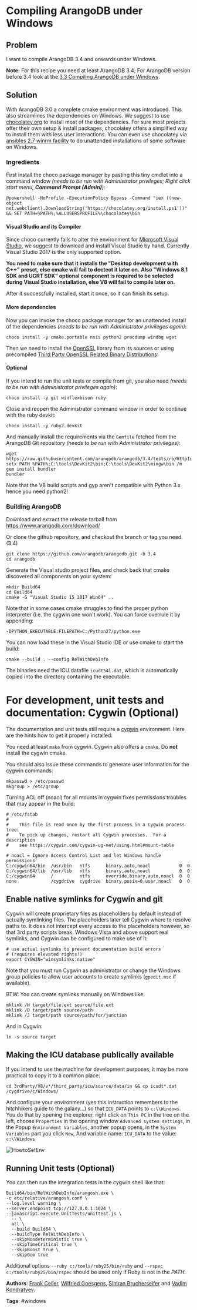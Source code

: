 Compiling ArangoDB under Windows
================================

Problem
-------

I want to compile ArangoDB 3.4 and onwards under Windows.

**Note:** For this recipe you need at least ArangoDB 3.4;
For ArangoDB version before 3.4 look at the [3.3 Compiling ArangoDB under Windows](https://docs.arangodb.com/3.3/Cookbook/Compiling/Windows.html).

Solution
--------

With ArangoDB 3.0 a complete cmake environment was introduced. This also streamlines the dependencies on Windows.
We suggest to use [chocolatey.org](https://chocolatey.org/) to install most of the dependencies. For sure
most projects offer their own setup & install packages, chocolatey offers a simplified way to install them
with less user interactions. You can even use chocolatey via
[ansibles 2.7 winrm facility](https://docs.ansible.com/ansible/latest/user_guide/windows.html)
to do unattended installations of some software on Windows.

### Ingredients

First install the choco package manager by pasting this tiny cmdlet into a command window *(needs to be run with Administrator privileges; Right click start menu, **Command Prompt (Admin)**)*:

    @powershell -NoProfile -ExecutionPolicy Bypass -Command "iex ((new-object net.webclient).DownloadString('https://chocolatey.org/install.ps1'))" && SET PATH=%PATH%;%ALLUSERSPROFILE%\chocolatey\bin

#### Visual Studio and its Compiler

Since choco currently fails to alter the environment for
[Microsoft Visual Studio](https://www.visualstudio.com/en-us/products/visual-studio-community-vs.aspx),
we suggest to download and install Visual Studio by hand.
Currently Visual Studio 2017 is the only supported option.

**You need to make sure that it installs the "Desktop development with C++" preset, else cmake will fail to dectect it later on.**
**Also "Windows 8.1 SDK and UCRT SDK" optional component is required to be selected during Visual Studio installation, else V8 will fail to compile later on.**

After it successfully installed, start it once, so it can finish its setup.

#### More dependencies
Now you can invoke the choco package manager for an unattended install of the dependencies *(needs to be run with Administrator privileges again)*:

    choco install -y cmake.portable nsis python2 procdump windbg wget 

Then we need to install the [OpenSSL](https://openssl.org) library from its sources or using precompiled
[Third Party OpenSSL Related Binary Distributions](https://wiki.openssl.org/index.php/Binaries).

#### Optional

If you intend to run the unit tests or compile from git, you also need *(needs to be run with Administrator privileges again)*:

    choco install -y git winflexbison ruby

Close and reopen the Administrator command window in order to continue with the ruby devkit:

    choco install -y ruby2.devkit

And manually install the requirements via the `Gemfile` fetched from the ArangoDB Git repository *(needs to be run with Administrator privileges)*:

    wget https://raw.githubusercontent.com/arangodb/arangodb/3.4/tests/rb/HttpInterface/Gemfile
    setx PATH %PATH%;C:\tools\DevKit2\bin;C:\tools\DevKit2\mingw\bin /m
    gem install bundler
    bundler

Note that the V8 build scripts and gyp aren't compatible with Python 3.x hence you need python2!

### Building ArangoDB
Download and extract the release tarball from https://www.arangodb.com/download/

Or clone the github repository, and checkout the branch or tag you need (3.4)

    git clone https://github.com/arangodb/arangodb.git -b 3.4
    cd arangodb

Generate the Visual studio project files, and check back that cmake discovered all components on your system:

    mkdir Build64
    cd Build64
    cmake -G "Visual Studio 15 2017 Win64" ..

Note that in some cases cmake struggles to find the proper python interpreter (i.e. the cygwin one won't work). You can force overrule it by appending:

    -DPYTHON_EXECUTABLE:FILEPATH=C:/Python27/python.exe

You can now load these in the Visual Studio IDE or use cmake to start the build:

    cmake --build . --config RelWithDebInfo

The binaries need the ICU datafile `icudt54l.dat`, which is automatically copied into the directory containing the
executable.

For development, unit tests and documentation: Cygwin (Optional)
===============================================================

The documentation and unit tests still require a [cygwin](https://www.cygwin.com/) environment. Here are the hints how to get it properly installed:

You need at least `make` from cygwin. Cygwin also offers a `cmake`. Do **not** install the cygwin cmake.

You should also issue these commands to generate user information for the cygwin commands:

    mkpasswd > /etc/passwd
    mkgroup > /etc/group

Turning ACL off (noacl) for all mounts in cygwin fixes permissions troubles that may appear in the build:

    # /etc/fstab
    #
    #    This file is read once by the first process in a Cygwin process tree.
    #    To pick up changes, restart all Cygwin processes.  For a description
    #    see https://cygwin.com/cygwin-ug-net/using.html#mount-table
    
    # noacl = Ignore Access Control List and let Windows handle permissions
    C:/cygwin64/bin  /usr/bin   ntfs      binary,auto,noacl           0  0
    C:/cygwin64/lib  /usr/lib   ntfs      binary,auto,noacl           0  0
    C:/cygwin64      /          ntfs      override,binary,auto,noacl  0  0
    none             /cygdrive  cygdrive  binary,posix=0,user,noacl   0  0

Enable native symlinks for Cygwin and git
-----------------------------------------

Cygwin will create proprietary files as placeholders by default instead of
actually symlinking files. The placeholders later tell Cygwin where to resolve
paths to. It does not intercept every access to the placeholders however, so
that 3rd party scripts break. Windows Vista and above support real symlinks,
and Cygwin can be configured to make use of it:

    # use actual symlinks to prevent documentation build errors
    # (requires elevated rights!)
    export CYGWIN="winsymlinks:native"

Note that you must run Cygwin as administrator or change the Windows group
policies to allow user accounts to create symlinks (`gpedit.msc` if available).

BTW: You can create symlinks manually on Windows like:

    mklink /H target/file.ext source/file.ext
    mklink /D target/path source/path
    mklink /J target/path source/path/for/junction

And in Cygwin:

    ln -s source target

Making the ICU database publically available
--------------------------------------------

If you intend to use the machine for development purposes, it may be more practical to copy it to a common place:

    cd 3rdParty/V8/v*/third_party/icu/source/data/in && cp icudt*.dat /cygdrive/c/Windows/

And configure your environment (yes this instruction remembers to the hitchhikers guide to the galaxy...) so that
`ICU_DATA` points to `c:\\Windows`. You do that by opening the explorer,
right click on `This PC` in the tree on the left, choose `Properties` in the opening window `Advanced system settings`,
in the Popup `Environment Variables`, another popup opens, in the `System Variables` part you click `New`, 
And variable name: `ICU_DATA` to the value: `c:\\Windows`

![HowtoSetEnv](../assets/CompilingUnderWindows/SetEnvironmentVar.png)

Running Unit tests (Optional)
---------------------------

You can then run the integration tests in the cygwin shell like that:

    Build64/bin/RelWithDebInfo/arangosh.exe \
    -c etc/relative/arangosh.conf \
    --log.level warning \
    --server.endpoint tcp://127.0.0.1:1024 \
    --javascript.execute UnitTests/unittest.js \
      -- \
      all \
      --build Build64 \
      --buildType RelWithDebInfo \
      --skipNondeterministic true \
      --skipTimeCritical true \
      --skipBoost true \
      --skipGeo true

Additional options `--ruby c:/tools/ruby25/bin/ruby` and `--rspec c:/tools/ruby25/bin/rspec` should be used only if Ruby is not in the *PATH*.

**Authors**:
[Frank Celler](https://github.com/fceller),
[Wilfried Goesgens](https://github.com/dothebart),
[Simran Brucherseifer](https://github.com/Simran-B) and
[Vadim Kondratyev](https://github.com/KVS85).

**Tags**: #windows
